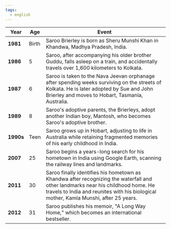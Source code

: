 ```yaml
---
tags:
  - english
---
```


| **Year**  | **Age** | **Event**                                                                                                                                                                                                                |
| --------- | ------- | ------------------------------------------------------------------------------------------------------------------------------------------------------------------------------------------------------------------------ |
| **1981**  | Birth   | Saroo Brierley is born as Sheru Munshi Khan in Khandwa, Madhya Pradesh, India.                                                                                                                                           |
| **1986**  | 5       | Saroo, after accompanying his older brother Guddu, falls asleep on a train, and accidentally travels over 1,600 kilometers to Kolkata.                                                                                   |
| **1987**  | 6       | Saroo is taken to the Nava Jeevan orphanage after spending weeks surviving on the streets of Kolkata. He is later adopted by Sue and John Brierley and moves to Hobart, Tasmania, Australia.                             |
| **1989**  | 8       | Saroo's adoptive parents, the Brierleys, adopt another Indian boy, Mantosh, who becomes Saroo's adoptive brother.                                                                                                        |
| **1990s** | Teen    | Saroo grows up in Hobart, adjusting to life in Australia while retaining fragmented memories of his early childhood in India.                                                                                            |
| **2007**  | 25      | Saroo begins a years-long search for his hometown in India using Google Earth, scanning the railway lines and landmarks.                                                                                                 |
| **2011**  | 30      | Saroo finally identifies his hometown as Khandwa after recognizing the waterfall and other landmarks near his childhood home. He travels to India and reunites with his biological mother, Kamla Munshi, after 25 years. |
| **2012**  | 31      | Saroo publishes his memoir, "A Long Way Home," which becomes an international bestseller.                                                                                                                                |